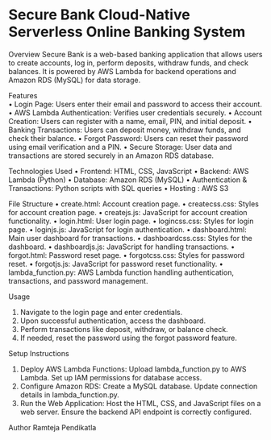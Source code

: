 # Secure Bank Cloud-Native Serverless Online Banking System

Overview
Secure Bank is a web-based banking application that allows users to create accounts, log in, perform deposits, withdraw funds, and check balances. It is powered by AWS Lambda for backend operations and Amazon RDS (MySQL) for data storage.

Features	
•	Login Page: Users enter their email and password to access their account.
•	AWS Lambda Authentication: Verifies user credentials securely.
•	Account Creation: Users can register with a name, email, PIN, and initial deposit.
•	Banking Transactions: Users can deposit money, withdraw funds, and check their balance.
•	Forgot Password: Users can reset their password using email verification and a PIN.
•	Secure Storage: User data and transactions are stored securely in an Amazon RDS database.

Technologies Used
•	Frontend: HTML, CSS, JavaScript
•	Backend: AWS Lambda (Python)
•	Database: Amazon RDS (MySQL)
•	Authentication & Transactions: Python scripts with SQL queries
•	Hosting : AWS S3

File Structure
•	create.html: Account creation page.
•	createcss.css: Styles for account creation page.
•	createjs.js: JavaScript for account creation functionality.
•	login.html: User login page.
•	logincss.css: Styles for login page.
•	loginjs.js: JavaScript for login authentication.
•	dashboard.html: Main user dashboard for transactions.
•	dashboardcss.css: Styles for the dashboard.
•	dashboardjs.js: JavaScript for handling transactions.
•	forgot.html: Password reset page.
•	forgotcss.css: Styles for password reset.
•	forgotjs.js: JavaScript for password reset functionality.
•	lambda_function.py: AWS Lambda function handling authentication, transactions, and password management.

Usage
1.	Navigate to the login page and enter credentials.
2.	Upon successful authentication, access the dashboard.
3.	Perform transactions like deposit, withdraw, or balance check.
4.	If needed, reset the password using the forgot password feature.

Setup Instructions
1.	Deploy AWS Lambda Functions:
  Upload lambda_function.py to AWS Lambda.
  Set up IAM permissions for database access.
2.	Configure Amazon RDS:
  Create a MySQL database.
  Update connection details in lambda_function.py.
3.	Run the Web Application:
  Host the HTML, CSS, and JavaScript files on a web server.
  Ensure the backend API endpoint is correctly configured.

Author
Ramteja Pendikatla

